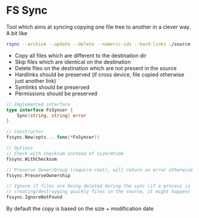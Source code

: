 FS Sync
=======

Tool which aims at syncing copying one file tree to another in a clever way. A bit like

```sh
rsync --archive --update --delete --numeric-ids --hard-links ./source ./destination
```

* Copy all files which are different to the destination dir
* Skip files which are identical on the destination
* Delete files on the destination which are not present in the source
* Hardlinks should be preserved (if cross device, file copied otherwise just another link)
* Symlinks should be preserved
* Permissions should be preserved

```go
// Implemented interface
type interface FsSyncer {
	Sync(string, string) error
}

// Constructor
fssync.New(opts... func(*FsSyncer))

// Options
// Check with checksum instead of size/mtime
fssync.WithChecksum

// Preserve Owner/Group (require root), will return an error otherwise
fssync.PreserveOwnership

// Ignore if files are being deleted during the sync (if a process is
// creating/destroyging quickly files in the source, it might happen)
fssync.IgnoreNotFound
```

By default the copy is based on the size + modification date
